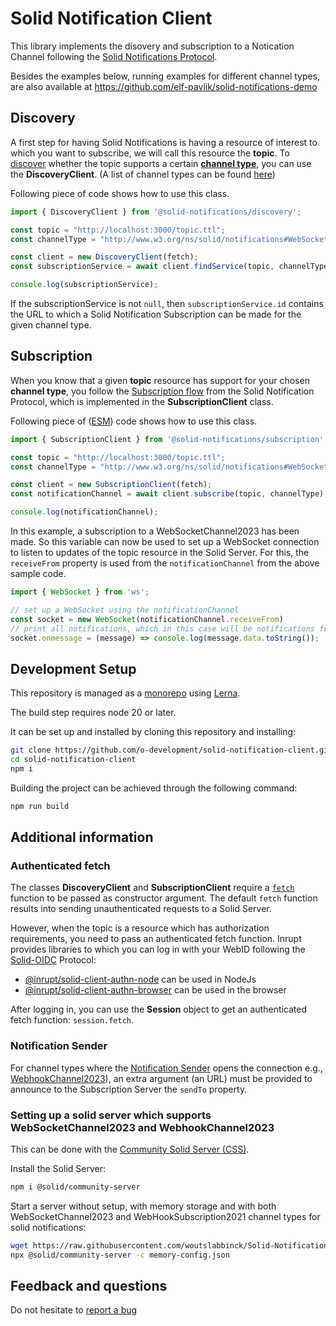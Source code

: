 # Solid Notification Client 

This library implements the disovery and subscription to a Notication Channel following the [Solid Notifications Protocol](https://solidproject.org/TR/notifications-protocol).

Besides the examples below, running examples for different channel types, are also available at https://github.com/elf-pavlik/solid-notifications-demo

## Discovery

A first step for having Solid Notifications is having a resource of interest to which you want to subscribe, we will call this resource the **topic**.
To [discover](https://solidproject.org/TR/notifications-protocol#discovery) whether the topic supports a certain [**channel type**](https://solid.github.io/notifications/protocol#notification-channel-types), you can use the **DiscoveryClient**. (A list of channel types can be found [here](https://solidproject.org/TR/#notification-channel-type-registry))

Following piece of code shows how to use this class.

```javascript
import { DiscoveryClient } from '@solid-notifications/discovery';

const topic = "http://localhost:3000/topic.ttl";
const channelType = "http://www.w3.org/ns/solid/notifications#WebSocketChannel2023";

const client = new DiscoveryClient(fetch);
const subscriptionService = await client.findService(topic, channelType);

console.log(subscriptionService);
```

If the subscriptionService is not `null`, then `subscriptionService.id` contains the URL to which a Solid Notification Subscription can be made for the given channel type.

## Subscription

When you know that a given **topic** resource has support for your chosen **channel type**, you follow the [Subscription flow](https://solidproject.org/TR/notifications-protocol#subscription) from the Solid Notification Protocol, which is implemented in the **SubscriptionClient** class.

Following piece of ([ESM](https://nodejs.org/api/esm.html)) code shows how to use this class.

```javascript
import { SubscriptionClient } from '@solid-notifications/subscription';

const topic = "http://localhost:3000/topic.ttl";
const channelType = "http://www.w3.org/ns/solid/notifications#WebSocketChannel2023";

const client = new SubscriptionClient(fetch);
const notificationChannel = await client.subscribe(topic, channelType);

console.log(notificationChannel);
```

In this example, a subscription to a WebSocketChannel2023 has been made. 
So this variable can now be used to set up a WebSocket connection to listen to updates of the topic resource in the Solid Server.
For this, the `receiveFrom` property is used from the `notificationChannel` from the above sample code.

```javascript
import { WebSocket } from 'ws';

// set up a WebSocket using the notificationChannel
const socket = new WebSocket(notificationChannel.receiveFrom)
// print all notifications, which in this case will be notifications from the topic resource
socket.onmessage = (message) => console.log(message.data.toString());
```

## Development Setup

This repository is managed as a [monorepo](https://github.com/babel/babel/blob/master/doc/design/monorepo.md) using [Lerna](https://lernajs.io/).

The build step requires node 20 or later.

It can be set up and installed by cloning this repository and installing:

```bash
git clone https://github.com/o-development/solid-notification-client.git
cd solid-notification-client
npm i 
```

Building the project can be achieved through the following command:

```bash
npm run build
```

## Additional information

### Authenticated fetch

The classes **DiscoveryClient** and **SubscriptionClient** require a [`fetch`](https://developer.mozilla.org/en-US/docs/Web/API/fetch) function to be passed as constructor argument.
The default `fetch` function results into sending unauthenticated requests to a Solid Server.

However, when the topic is a resource which has authorization requirements, you need to pass an authenticated fetch function.
Inrupt provides libraries to which you can log in with your WebID following the [Solid-OIDC](https://solidproject.org/TR/oidc) Protocol:

* [@inrupt/solid-client-authn-node](https://www.npmjs.com/package/@inrupt/solid-client-authn-node) can be used in NodeJs
* [@inrupt/solid-client-authn-browser](https://www.npmjs.com/package/@inrupt/solid-client-authn-browser) can be used in the browser

After logging in, you can use the **Session** object to get an authenticated fetch function: `session.fetch`.

### Notification Sender

For channel types where the [Notification Sender](https://solidproject.org/TR/notifications-protocol#NotificationSender) opens the connection e.g., [WebhookChannel2023](https://solid.github.io/notifications/webhook-channel-2023)), an extra argument (an URL) must be provided to announce to the Subscription Server the `sendTo` property.

### Setting up a solid server which supports WebSocketChannel2023 and WebhookChannel2023

This can be done with the [Community Solid Server (CSS)](https://github.com/CommunitySolidServer/CommunitySolidServer).

Install the Solid Server:

```sh
npm i @solid/community-server
```

Start a server without setup, with memory storage and with both WebSocketChannel2023 and WebHookSubscription2021 channel types for solid notifications:

```sh
wget https://raw.githubusercontent.com/woutslabbinck/Solid-Notification/main/config/memory-config.json
npx @solid/community-server -c memory-config.json 
```

## Feedback and questions

Do not hesitate to [report a bug](https://github.com/o-development/solid-notification-client/issues)
